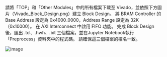 請將「TOP」和「Other Modules」中的所有檔案下載至 Vivado，並依照下方圖片（Vivado_Block_Design.png）建立 Block Design。
將 BRAM Controller 的 Base Address 設定為 0x4000_0000，Address Range 設定為 32K（0x10000）。
在 AXI Interconnect 中啟用 FIFO 功能。
完成 Block Design 後，匯出 .tcl、.hwh、.bit 三個檔案，並在Jupyter Notebook執行「Preprocess」資料夾中的程式碼。
請確保這三個檔案的檔名一致。

![image](https://github.com/user-attachments/assets/f8791c74-29db-453b-ac7c-a6cf2ed09540)
